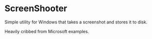 ScreenShooter
=============

Simple utility for Windows that takes a screenshot and stores it to disk.

Heavily cribbed from Microsoft examples.